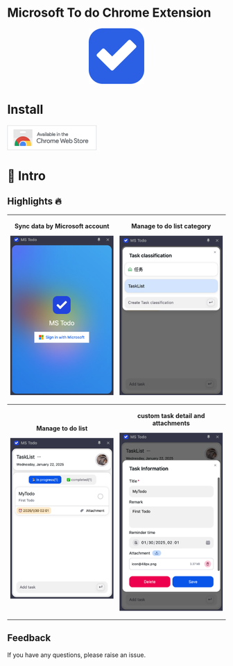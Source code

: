 # Microsoft To do Chrome Extension

<p align="center">
  <img src="./public/favicon.svg" width="128px">
</p>

# Install

<a href="https://chromewebstore.google.com/detail/ms-todo/ngcncmglifogcgmddpepdihnkgagfjga?authuser=1&hl=zh-CN">
  <img src="./docs/store.png">
</a>

# 📢 Intro

## Highlights 🔥

<table>
 <tr>
  <th width="50%">
   <p><a title="sync data"></a> Sync data by Microsoft account
   <p><img src="./docs/1.png">
  <th width="50%">
   <p><a title="manage to do list category"></a> Manage to do list category
   <p><img src="./docs/2.png">
 <tr>
  <th width="50%">
   <p><a title="manage to do"></a> Manage to do list
   <p><img src="./docs/3.png">
  <th width="50%">
   <p><a title="custom task detail"></a> custom task detail and attachments
   <p><img src="./docs/4.png">
 <tr>
</table>

## Feedback

If you have any questions, please raise an issue.
